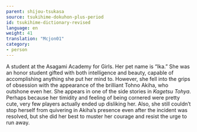 ```yaml
---
parent: shijou-tsukasa
source: tsukihime-dokuhon-plus-period
id: tsukihime-dictionary-revised
language: en
weight: 41
translation: "Mcjon01"
category:
- person
---
```


A student at the Asagami Academy for Girls. Her pet name is “Ika.”
She was an honor student gifted with both intelligence and beauty, capable of accomplishing anything she put her mind to. However, she fell into the grips of obsession with the appearance of the brilliant Tohno Akiha, who outshone even her.
She appears in one of the side stories in *Kagetsu Tohya*. Perhaps because her timidity and feeling of being cornered were pretty cute, very few players actually ended up disliking her.
Also, she still couldn’t stop herself from quivering in Akiha’s presence even after the incident was resolved, but she did her best to muster her courage and resist the urge to run away.
